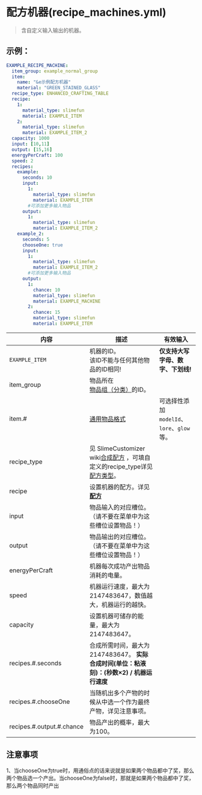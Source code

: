# 配方机器(recipe_machines.yml)

> 含自定义输入输出的机器。

## 示例：

```yaml
EXAMPLE_RECIPE_MACHINE:
  item_group: example_normal_group
  item:
    name: "&e示例配方机器"
    material: "GREEN_STAINED_GLASS"
  recipe_type: ENHANCED_CRAFTING_TABLE
  recipe:
    1:
      material_type: slimefun
      material: EXAMPLE_ITEM
    2:
      material_type: slimefun
      material: EXAMPLE_ITEM_2
  capacity: 1000
  input: [10,11]
  output: [15,16]
  energyPerCraft: 100
  speed: 2
  recipes:
    example:
      seconds: 10
      input:
        1:
          material_type: slimefun
          material: EXAMPLE_ITEM
        #可添加更多输入物品
      output:
        1:
          material_type: slimefun
          material: EXAMPLE_ITEM_2
    example_2:
      seconds: 5
      chooseOne: true
      input:
        1:
          material_type: slimefun
          material: EXAMPLE_ITEM_2
        #可添加更多输入物品
      output:
        1:
          chance: 10
          material_type: slimefun
          material: EXAMPLE_MACHINE
        2:
          chance: 15
          material_type: slimefun
          material: EXAMPLE_ITEM
```

| 内容 | 描述 | 有效输入 |
| --- | ----------- | ----------------- |
| `EXAMPLE_ITEM` | 机器的ID。<br>该ID不能与任何其他物品的ID相同! | **仅支持大写字母、数字、下划线!** |
| item_group | 物品所在[物品组（分类）](file/groups.md)的ID。 |
| item.# | [通用物品格式](format/universal-item-format.md)| 可选择性添加`modelId`、`lore`、`glow`等。 |
| recipe_type | 见 SlimeCustomizer wiki[合成配方](https://slimefun-addons-wiki.guizhanss.cn/slime-customizer/Crafting-Recipe) ，可填自定义的recipe_type详见[配方类型](file/recipe_type.md)。 |
| recipe | 设置机器的配方。详见[**配方**](../format/recipe.md) |
| input | 物品输入的对应槽位。（请不要在菜单中为这些槽位设置物品！） |
| output | 物品输出的对应槽位。（请不要在菜单中为这些槽位设置物品！） |
| energyPerCraft | 机器每次成功产出物品消耗的电量。 |
| speed | 机器运行速度，最大为 2147483647，数值越大，机器运行的越快。 |
| capacity | 设置机器可储存的能量，最大为 2147483647。 |
| recipes.#.seconds | 合成所需时间，最大为 2147483647。 **实际合成时间(单位：粘液刻)：(秒数×2) / 机器运行速度** |
| recipes.#.chooseOne | 当随机出多个产物的时候从中选一个作为最终产物，详见注意事项。 |
| recipes.#.output.#.chance | 物品产出的概率，最大为100。 |

## 注意事项

1、当chooseOne为true时，用通俗点的话来说就是如果两个物品都中了奖，那么两个物品选一个产出。当chooseOne为false时，那就是如果两个物品都中了奖，那么两个物品同时产出

